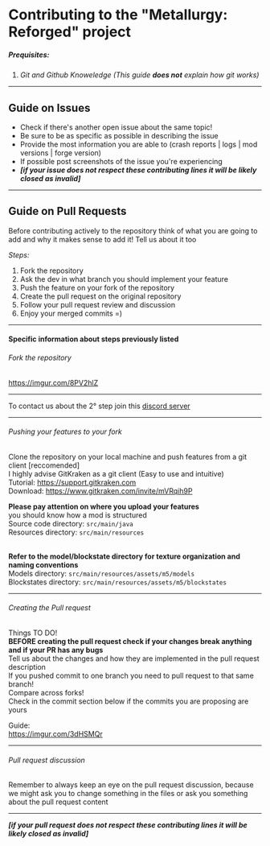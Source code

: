# Contributing to the "Metallurgy: Reforged" project

##### Prequisites:
1. _Git and Github Knoweledge (This guide **does not** explain how git works)_

---
## Guide on Issues
- Check if there's another open issue about the same topic!
- Be sure to be as specific as possible in describing the issue
- Provide the most information you are able to (crash reports | logs | mod versions | forge version)
- If possible post screenshots of the issue you're experiencing
- ***[if your issue does not respect these contributing lines it will be likely closed as invalid]***

---
## Guide on Pull Requests

Before contributing actively to the repository think of what you are going to add and why it makes sense to add it!
Tell us about it too

*Steps:*
1. Fork the repository
2. Ask the dev in what branch you should implement your feature
3. Push the feature on your fork of the repository
4. Create the pull request on the original repository
5. Follow your pull request review and discussion
6. Enjoy your merged commits =)

---

#### Specific information about steps previously listed


###### Fork the repository
https://imgur.com/8PV2hlZ

---
To contact us about the 2° step join this [discord server](https://discord.gg/yDumVrs)

---
###### Pushing your features to your fork
Clone the repository on your local machine and push features from a git client [reccomended]<br>
I highly advise GitKraken as a git client (Easy to use and intuitive)<br>
Tutorial: https://support.gitkraken.com<br>
Download: https://www.gitkraken.com/invite/mVRqih9P

**Please pay attention on where you upload your features** <br>
you should know how a mod is structured<br>
Source code directory: `src/main/java`<br>
Resources directory: `src/main/resources`<br><br>

**Refer to the model/blockstate directory for texture organization and naming conventions** <br>
Models directory: `src/main/resources/assets/m5/models` <br>
Blockstates directory: `src/main/resources/assets/m5/blockstates` <br>

---
###### Creating the Pull request
Things TO DO!<br>
**BEFORE creating the pull request check if your changes break anything and if your PR has any bugs**<br>
Tell us about the changes and how they are implemented in the pull request description<br>
If you pushed commit to one branch you need to pull request to that same branch!<br>
Compare across forks!<br>
Check in the commit section below if the commits you are proposing are yours

Guide: <br>
https://imgur.com/3dHSMQr

---
###### Pull request discussion
Remember to always keep an eye on the pull request discussion, because we might ask you to change something in the files or ask you something about the pull request content

---
***[if your pull request does not respect these contributing lines it will be likely closed as invalid]***
